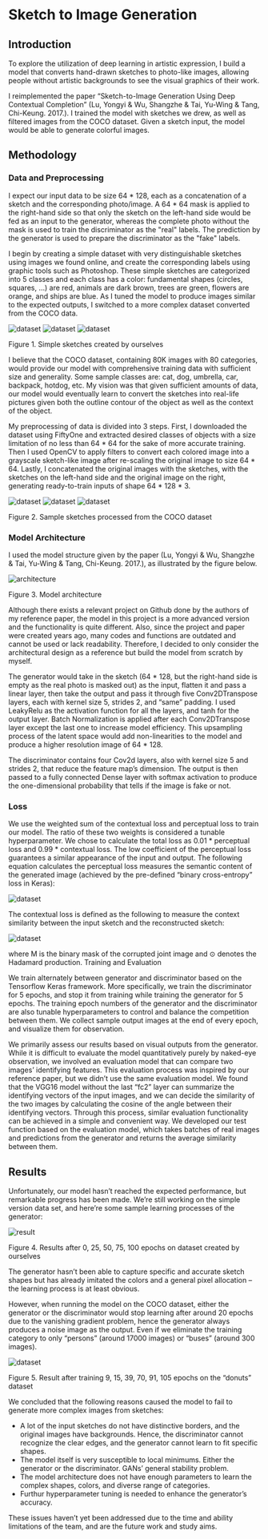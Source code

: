 # Sketch to Image Generation

## Introduction

To explore the utilization of deep learning in artistic expression, I build a model that converts hand-drawn sketches to photo-like images, allowing people without artistic backgrounds to see the visual graphics of their work. 

I reimplemented the paper “Sketch-to-Image Generation Using Deep Contextual Completion” (Lu, Yongyi & Wu, Shangzhe & Tai, Yu-Wing & Tang, Chi-Keung. 2017.). I trained the model with sketches we drew, as well as filtered images from the COCO dataset. Given a sketch input, the model would be able to generate colorful images. 

## Methodology

### Data and Preprocessing

I expect our input data to be size 64 * 128, each as a concatenation of a sketch and the corresponding photo/image. A 64 * 64 mask is applied to the right-hand side so that only the sketch on the left-hand side would be fed as an input to the generator, whereas the complete photo without the mask is used to train the discriminator as the "real" labels. The prediction by the generator is used to prepare the discriminator as the "fake" labels.

I begin by creating a simple dataset with very distinguishable sketches using images we found online, and create the corresponding labels using graphic tools such as Photoshop. These simple sketches are categorized into 5 classes and each class has a color: fundamental shapes (circles, squares, …) are red, animals are dark brown, trees are green, flowers are orange, and ships are blue. As I tuned the model to produce images similar to the expected outputs, I switched to a more complex dataset converted from the COCO data. 

![dataset](sample_data/test/d6.png)
![dataset](sample_data/test/c6.png)
![dataset](sample_data/test/a6.png)

Figure 1. Simple sketches created by ourselves

I believe that the COCO dataset, containing 80K images with 80 categories, would provide our model with comprehensive training data with sufficient size and generality. Some sample classes are: cat, dog, umbrella, car, backpack, hotdog, etc. My vision was that given sufficient amounts of data, our model would eventually learn to convert the sketches into real-life pictures given both the outline contour of the object as well as the context of the object. 

My preprocessing of data is divided into 3 steps. First, I downloaded the dataset using FiftyOne and extracted desired classes of objects with a size limitation of no less than 64 * 64 for the sake of more accurate training. Then I used OpenCV to apply filters to convert each colored image into a grayscale sketch-like image after re-scaling the original image to size 64 * 64. Lastly, I concatenated the original images with the sketches, with the sketches on the left-hand side and the original image on the right, generating ready-to-train inputs of shape 64 * 128 * 3.

![dataset](sample_data/buses/20694.png)
![dataset](sample_data/clocks/21233.png)
![dataset](sample_data/apples/8823.png)

Figure 2. Sample sketches processed from the COCO dataset

### Model Architecture

I used the model structure given by the paper (Lu, Yongyi & Wu, Shangzhe & Tai, Yu-Wing & Tang, Chi-Keung. 2017.), as illustrated by the figure below. 

![architecture](assets/architecture.png)

Figure 3. Model architecture

Although there exists a relevant project on Github done by the authors of my reference paper, the model in this project is a more advanced version and the functionality is quite different. Also, since the project and paper were created years ago, many codes and functions are outdated and cannot be used or lack readability. Therefore, I decided to only consider the architectural design as a reference but build the model from scratch by myself.

The generator would take in the sketch (64 * 128, but the right-hand side is empty as the real photo is masked out) as the input, flatten it and pass a linear layer, then take the output and pass it through five Conv2DTranspose layers, each with kernel size 5, strides 2, and “same” padding. I used LeakyRelu as the activation function for all the layers, and tanh for the output layer. Batch Normalization is applied after each Conv2DTranspose layer except the last one to increase model efficiency. This upsampling process of the latent space would add non-linearities to the model and produce a higher resolution image of 64 * 128.

The discriminator contains four Cov2d layers, also with kernel size 5 and strides 2, that reduce the feature map’s dimension. The output is then passed to a fully connected Dense layer with softmax activation to produce the one-dimensional probability that tells if the image is fake or not. 

### Loss

We use the weighted sum of the contextual loss and perceptual loss to train our model. The ratio of these two weights is considered a tunable hyperparameter. We chose to calculate the total loss as 0.01 * perceptual loss and 0.99 * contextual loss. The low coefficient of the perceptual loss guarantees a similar appearance of the input and output. The following equation calculates​​ the perceptual loss measures the semantic content of the generated image (achieved by the pre-defined “binary cross-entropy” loss in Keras):

![dataset](assets/perceptual.png)

The contextual loss is defined as the following to measure the context similarity between the input sketch and the reconstructed sketch: 

![dataset](assets/contextual.png)

where M is the binary mask of the corrupted joint image and ⊙ denotes the Hadamard production. 
Training and Evaluation

We train alternately between generator and discriminator based on the Tensorflow Keras framework. More specifically, we train the discriminator for 5 epochs, and stop it from training while training the generator for 5 epochs. The training epoch numbers of the generator and the discriminator are also tunable hyperparameters to control and balance the competition between them. We collect sample output images at the end of every epoch, and visualize them for observation. 

We primarily assess our results based on visual outputs from the generator. While it is difficult to evaluate the model quantitatively purely by naked-eye observation, we involved an evaluation model that can compare two images’ identifying features. This evaluation process was inspired by our reference paper, but we didn’t use the same evaluation model. We found that the VGG16 model without the last “fc2” layer can summarize the identifying vectors of the input images, and we can decide the similarity of the two images by calculating the cosine of the angle between their identifying vectors. Through this process, similar evaluation functionality can be achieved in a simple and convenient way. We developed our test function based on the evaluation model, which takes batches of real images and predictions from the generator and returns the average similarity between them.

## Results
Unfortunately, our model hasn’t reached the expected performance, but remarkable progress has been made. We’re still working on the simple version data set, and here’re some sample learning processes of the generator:
 
![result](assets/simple_result.png)

Figure 4. Results after 0, 25, 50, 75, 100 epochs on dataset created by ourselves

The generator hasn’t been able to capture specific and accurate sketch shapes but has already imitated the colors and a general pixel allocation – the learning process is at least obvious.

However, when running the model on the COCO dataset, either the generator or the discriminator would stop learning after around 20 epochs due to the vanishing gradient problem, hence the generator always produces a noise image as the output. Even if we eliminate the training category to only “persons” (around 17000 images) or “buses” (around 300 images). 

![dataset](assets/donuts_result.png)

Figure 5. Result after training 9, 15, 39, 70, 91, 105 epochs on the “donuts” dataset

We concluded that the following reasons caused the model to fail to generate more complex images from sketches: 

- A lot of the input sketches do not have distinctive borders, and the original images have backgrounds. Hence, the discriminator cannot recognize the clear edges, and the generator cannot learn to fit specific shapes. 
- The model itself is very susceptible to local minimums. Either the generator or the discriminator. GANs’ general stability problem.
- The model architecture does not have enough parameters to learn the complex shapes, colors, and diverse range of categories. 
- Furthur hyperparameter tuning is needed to enhance the generator’s accuracy.

These issues haven’t yet been addressed due to the time and ability limitations of the team, and are the future work and study aims.
